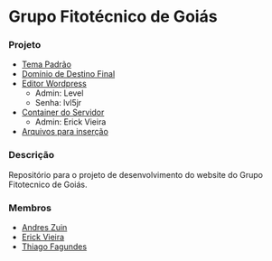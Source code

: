 # Grupo Fitotécnico de Goiás
### Projeto
- [Tema Padrão](http://preview.themeforest.net/item/tevent-conference-event-template/full_screen_preview/20020297)
- [Domínio de Destino Final](https://grupotecnicocanagoias.ufg.br)
- [Editor Wordpress](http://grupo-fitotecnico-go-erick-vieira-s51146.codeanyapp.com)
    - Admin: Level
    - Senha: lvl5jr
- [Container do Servidor](https://codeanywhere.com/s/l/qAvJnT6DKfAP9ApV0i9BtK3mkZBywOshVo1OmmkGH51ffUoBE37k8l7BsqJHG5HS)
    - Admin: Erick Vieira
- [Arquivos para inserção](https://drive.google.com/drive/folders/0B6mupR7HyblFczBhZnk3d2diYTg)
### Descrição
Repositório para o projeto de desenvolvimento do website do Grupo Fitotecnico de Goiás.
### Membros
- [Andres Zuin](github.com/andreszuin)
- [Erick Vieira](github.com/erickvieira)
- [Thiago Fagundes](github.com/kasts)
